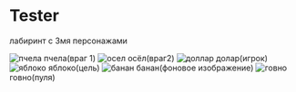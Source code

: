 # Tester
лабиринт с 3мя персонажами

![пчела](https://user-images.githubusercontent.com/112150236/186828373-fe2ecd16-8bc1-4eae-889e-c572fbf7495e.png)
пчела(враг 1)
![осел](https://user-images.githubusercontent.com/112150236/186828494-5291ba4e-32ea-488c-9691-3905daec5714.png)
осёл(враг2)
![доллар](https://user-images.githubusercontent.com/112150236/186828540-18519173-b1ff-456e-a716-849f56f342c3.png)
долар(игрок)
![яблоко](https://user-images.githubusercontent.com/112150236/186828581-4208d304-52ce-4be0-8ca3-3dd9eeb25949.png)
яблоко(цель)
![банан](https://user-images.githubusercontent.com/112150236/186828603-192716c4-d3f3-40df-9bf9-91e6ae8bdf53.jpg)
банан(фоновое изображение)
![говно](https://user-images.githubusercontent.com/112150236/186828636-fb16c6b2-ac44-402f-abbf-2f7dbc72b543.png)
говно(пуля)
